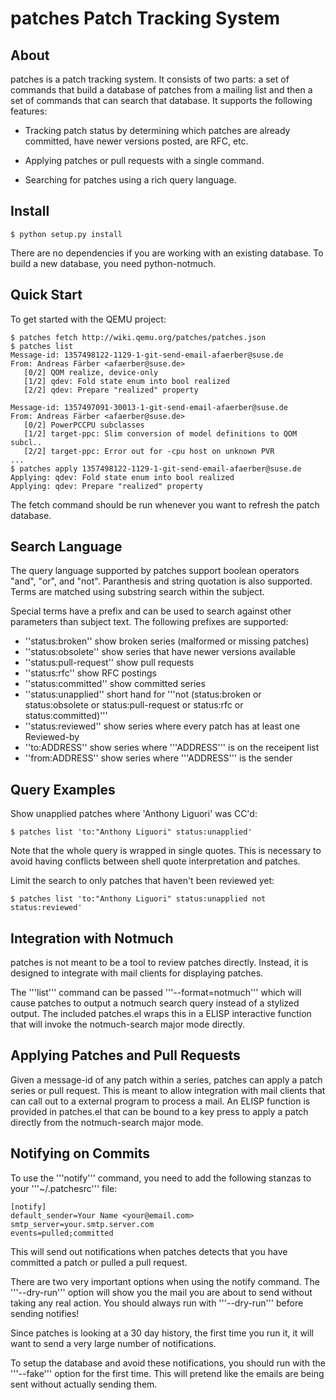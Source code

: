 patches Patch Tracking System
=============================

About
-----

patches is a patch tracking system.  It consists of two parts: a set of
commands that build a database of patches from a mailing list and then a set
of commands that can search that database.  It supports the following features:

- Tracking patch status by determining which patches are already committed,
  have newer versions posted, are RFC, etc.

- Applying patches or pull requests with a single command.

- Searching for patches using a rich query language.

Install
-------

    $ python setup.py install

There are no dependencies if you are working with an existing database.  To
build a new database, you need python-notmuch.

Quick Start
-----------

To get started with the QEMU project:

    $ patches fetch http://wiki.qemu.org/patches/patches.json
    $ patches list
    Message-id: 1357498122-1129-1-git-send-email-afaerber@suse.de
    From: Andreas Färber <afaerber@suse.de>
       [0/2] QOM realize, device-only
       [1/2] qdev: Fold state enum into bool realized
       [2/2] qdev: Prepare "realized" property
    
    Message-id: 1357497091-30013-1-git-send-email-afaerber@suse.de
    From: Andreas Färber <afaerber@suse.de>
       [0/2] PowerPCCPU subclasses
       [1/2] target-ppc: Slim conversion of model definitions to QOM subcl..
       [2/2] target-ppc: Error out for -cpu host on unknown PVR
    ...
    $ patches apply 1357498122-1129-1-git-send-email-afaerber@suse.de
    Applying: qdev: Fold state enum into bool realized
    Applying: qdev: Prepare "realized" property

The fetch command should be run whenever you want to refresh the patch database.

Search Language
---------------

The query language supported by patches support boolean operators "and", "or",
and "not".  Paranthesis and string quotation is also supported.  Terms are
matched using substring search within the subject.

Special terms have a prefix and can be used to search against other parameters
than subject text.  The following prefixes are supported:

- ''status:broken'' show broken series (malformed or missing patches)
- ''status:obsolete'' show series that have newer versions available
- ''status:pull-request'' show pull requests
- ''status:rfc'' show RFC postings
- ''status:committed'' show committed series
- ''status:unapplied'' short hand for '''not (status:broken or status:obsolete or status:pull-request or status:rfc or status:committed)'''
- ''status:reviewed'' show series where every patch has at least one Reviewed-by
- ''to:ADDRESS'' show series where '''ADDRESS''' is on the receipent list
- ''from:ADDRESS'' show series where '''ADDRESS''' is the sender

Query Examples
--------------

Show unapplied patches where 'Anthony Liguori' was CC'd:

    $ patches list 'to:"Anthony Liguori" status:unapplied'

Note that the whole query is wrapped in single quotes.  This is necessary to
avoid having conflicts between shell quote interpretation and patches.

Limit the search to only patches that haven't been reviewed yet:

    $ patches list 'to:"Anthony Liguori" status:unapplied not status:reviewed'

Integration with Notmuch
------------------------

patches is not meant to be a tool to review patches directly.  Instead, it is
designed to integrate with mail clients for displaying patches.

The '''list''' command can be passed '''--format=notmuch''' which will cause
patches to output a notmuch search query instead of a stylized output.  The
included patches.el wraps this in a ELISP interactive function that will invoke
the notmuch-search major mode directly.

Applying Patches and Pull Requests
----------------------------------

Given a message-id of any patch within a series, patches can apply a patch
series or pull request.  This is meant to allow integration with mail clients
that can call out to a external program to process a mail.  An ELISP function
is provided in patches.el that can be bound to a key press to apply a patch
directly from the notmuch-search major mode.

Notifying on Commits
--------------------

To use the '''notify''' command, you need to add the following stanzas to your
'''~/.patchesrc''' file:

    [notify]
    default_sender=Your Name <your@email.com>
    smtp_server=your.smtp.server.com
    events=pulled;committed

This will send out notifications when patches detects that you have committed
a patch or pulled a pull request.

There are two very important options when using the notify command.  The
'''--dry-run''' option will show you the mail you are about to send without
taking any real action.  You should always run with '''--dry-run''' before
sending notifies!

Since patches is looking at a 30 day history, the first time you run it, it
will want to send a very large number of notifications.

To setup the database and avoid these notifications, you should run with the
'''--fake''' option for the first time.  This will pretend like the emails are
being sent without actually sending them.

